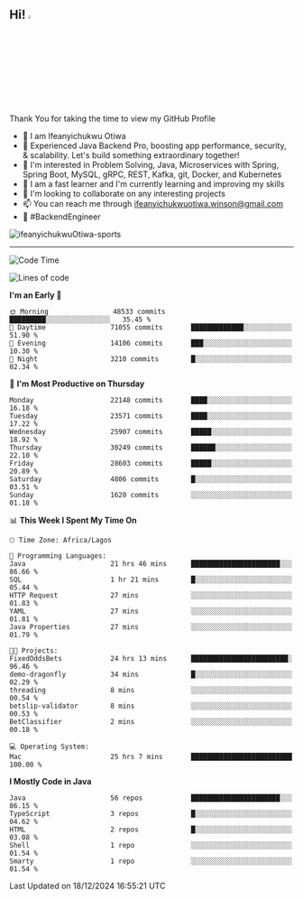 <!-- BLOG-POST-LIST:START --><!-- BLOG-POST-LIST:END -->

## Hi! <img src="https://media.giphy.com/media/hvRJCLFzcasrR4ia7z/giphy.gif" width="4%"> 

Thank You for taking the time to view my GitHub Profile

- 👋 I am Ifeanyichukwu Otiwa
- 🚀 Experienced Java Backend Pro, boosting app performance, security, & scalability. Let's build something extraordinary together!
- 👀 I'm interested in Problem Solving, Java, Microservices with Spring, Spring Boot, MySQL, gRPC, REST, Kafka, git, Docker, and Kubernetes
- 🌱 I am a fast learner and I'm currently learning and improving my skills
- 💞️ I'm looking to collaborate on any interesting projects
- 📫 You can reach me through ifeanyichukwuotiwa.winson@gmail.com
- 🚀 #BackendEngineer

<p align="left" marginTop="10px"> <img src="https://komarev.com/ghpvc/?username=ifeanyichukwuOtiwa-sports&label=Profile%20views&color=0e75b6&style=for-the-badge" alt="ifeanyichukwuOtiwa-sports" /> </p>

***

<!--START_SECTION:waka-->
![Code Time](http://img.shields.io/badge/Code%20Time-3%2C233%20hrs%2025%20mins-blue)

![Lines of code](https://img.shields.io/badge/From%20Hello%20World%20I%27ve%20Written-34.1%20million%20lines%20of%20code-blue)

**I'm an Early 🐤** 

```text
🌞 Morning                48533 commits       █████████░░░░░░░░░░░░░░░░   35.45 % 
🌆 Daytime                71055 commits       █████████████░░░░░░░░░░░░   51.90 % 
🌃 Evening                14106 commits       ███░░░░░░░░░░░░░░░░░░░░░░   10.30 % 
🌙 Night                  3210 commits        █░░░░░░░░░░░░░░░░░░░░░░░░   02.34 % 
```
📅 **I'm Most Productive on Thursday** 

```text
Monday                   22148 commits       ████░░░░░░░░░░░░░░░░░░░░░   16.18 % 
Tuesday                  23571 commits       ████░░░░░░░░░░░░░░░░░░░░░   17.22 % 
Wednesday                25907 commits       █████░░░░░░░░░░░░░░░░░░░░   18.92 % 
Thursday                 30249 commits       ██████░░░░░░░░░░░░░░░░░░░   22.10 % 
Friday                   28603 commits       █████░░░░░░░░░░░░░░░░░░░░   20.89 % 
Saturday                 4806 commits        █░░░░░░░░░░░░░░░░░░░░░░░░   03.51 % 
Sunday                   1620 commits        ░░░░░░░░░░░░░░░░░░░░░░░░░   01.18 % 
```


📊 **This Week I Spent My Time On** 

```text
🕑︎ Time Zone: Africa/Lagos

💬 Programming Languages: 
Java                     21 hrs 46 mins      ██████████████████████░░░   86.66 % 
SQL                      1 hr 21 mins        █░░░░░░░░░░░░░░░░░░░░░░░░   05.44 % 
HTTP Request             27 mins             ░░░░░░░░░░░░░░░░░░░░░░░░░   01.83 % 
YAML                     27 mins             ░░░░░░░░░░░░░░░░░░░░░░░░░   01.81 % 
Java Properties          27 mins             ░░░░░░░░░░░░░░░░░░░░░░░░░   01.79 % 

🐱‍💻 Projects: 
FixedOddsBets            24 hrs 13 mins      ████████████████████████░   96.46 % 
demo-dragonfly           34 mins             █░░░░░░░░░░░░░░░░░░░░░░░░   02.29 % 
threading                8 mins              ░░░░░░░░░░░░░░░░░░░░░░░░░   00.54 % 
betslip-validator        8 mins              ░░░░░░░░░░░░░░░░░░░░░░░░░   00.53 % 
BetClassifier            2 mins              ░░░░░░░░░░░░░░░░░░░░░░░░░   00.18 % 

💻 Operating System: 
Mac                      25 hrs 7 mins       █████████████████████████   100.00 % 
```

**I Mostly Code in Java** 

```text
Java                     56 repos            ██████████████████████░░░   86.15 % 
TypeScript               3 repos             █░░░░░░░░░░░░░░░░░░░░░░░░   04.62 % 
HTML                     2 repos             █░░░░░░░░░░░░░░░░░░░░░░░░   03.08 % 
Shell                    1 repo              ░░░░░░░░░░░░░░░░░░░░░░░░░   01.54 % 
Smarty                   1 repo              ░░░░░░░░░░░░░░░░░░░░░░░░░   01.54 % 
```




 Last Updated on 18/12/2024 16:55:21 UTC
<!--END_SECTION:waka-->

<!--
<p align="center">
![trophy](https://github-profile-trophy.vercel.app/?username=ifeanyichukwuOtiwa-sports&theme=onedark) (https://github.com/ryo-ma/github-profile-trophy)
</p>
-->

<!---
ifeanyi-otiwa/ifeanyi-otiwa is a ✨ special ✨ repository because its `README.md` (this file) appears on your GitHub profile.
You can click the Preview link to take a look at your changes.
--->
